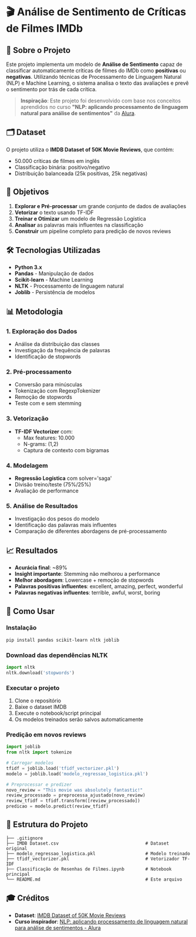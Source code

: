 # 🎬 Análise de Sentimento de Críticas de Filmes IMDb

## 📖 Sobre o Projeto

Este projeto implementa um modelo de **Análise de Sentimento** capaz de classificar automaticamente críticas de filmes do IMDb como **positivas** ou **negativas**. Utilizando técnicas de Processamento de Linguagem Natural (NLP) e Machine Learning, o sistema analisa o texto das avaliações e prevê o sentimento por trás de cada crítica.

> **Inspiração**: Este projeto foi desenvolvido com base nos conceitos aprendidos no curso **"NLP: aplicando processamento de linguagem natural para análise de sentimentos"** da [Alura](https://www.alura.com.br/).

## 🗂️ Dataset

O projeto utiliza o **IMDB Dataset of 50K Movie Reviews**, que contém:
- 50.000 críticas de filmes em inglês
- Classificação binária: positivo/negativo
- Distribuição balanceada (25k positivas, 25k negativas)

## 🎯 Objetivos

1. **Explorar e Pré-processar** um grande conjunto de dados de avaliações
2. **Vetorizar** o texto usando TF-IDF 
3. **Treinar e Otimizar** um modelo de Regressão Logística
4. **Analisar** as palavras mais influentes na classificação
5. **Construir** um pipeline completo para predição de novos reviews

## 🛠️ Tecnologias Utilizadas

- **Python 3.x**
- **Pandas** - Manipulação de dados
- **Scikit-learn** - Machine Learning
- **NLTK** - Processamento de linguagem natural
- **Joblib** - Persistência de modelos

## 📊 Metodologia

### 1. Exploração dos Dados
- Análise da distribuição das classes
- Investigação da frequência de palavras
- Identificação de stopwords

### 2. Pré-processamento
- Conversão para minúsculas
- Tokenização com RegexpTokenizer
- Remoção de stopwords
- Teste com e sem stemming

### 3. Vetorização
- **TF-IDF Vectorizer** com:
  - Max features: 10.000
  - N-grams: (1,2)
  - Captura de contexto com bigramas

### 4. Modelagem
- **Regressão Logística** com solver='saga'
- Divisão treino/teste (75%/25%)
- Avaliação de performance

### 5. Análise de Resultados
- Investigação dos pesos do modelo
- Identificação das palavras mais influentes
- Comparação de diferentes abordagens de pré-processamento

## 📈 Resultados

- **Acurácia final**: ~89%
- **Insight importante**: Stemming não melhorou a performance
- **Melhor abordagem**: Lowercase + remoção de stopwords
- **Palavras positivas influentes**: excellent, amazing, perfect, wonderful
- **Palavras negativas influentes**: terrible, awful, worst, boring

## 🚀 Como Usar

### Instalação
```bash
pip install pandas scikit-learn nltk joblib
```

### Download das dependências NLTK
```python
import nltk
nltk.download('stopwords')
```

### Executar o projeto
1. Clone o repositório
2. Baixe o dataset IMDB
3. Execute o notebook/script principal
4. Os modelos treinados serão salvos automaticamente

### Predição em novos reviews
```python
import joblib
from nltk import tokenize

# Carregar modelos
tfidf = joblib.load('tfidf_vectorizer.pkl')
modelo = joblib.load('modelo_regressao_logistica.pkl')

# Preprocessar e predizer
novo_review = "This movie was absolutely fantastic!"
review_processado = preprocessa_ajustado(novo_review)
review_tfidf = tfidf.transform([review_processado])
predicao = modelo.predict(review_tfidf)
```

## 📁 Estrutura do Projeto

```
├── .gitignore
├── IMDB Dataset.csv                                 # Dataset original
├── modelo_regressao_logistica.pkl                   # Modelo treinado
├── tfidf_vectorizer.pkl                             # Vetorizador TF-IDF
├── Classificação de Resenhas de Filmes.ipynb        # Notebook principal
└── README.md                                        # Este arquivo
```

## 🎓 Créditos

- **Dataset**: [IMDB Dataset of 50K Movie Reviews](https://www.kaggle.com/datasets/lakshmi25npathi/imdb-dataset-of-50k-movie-reviews)
- **Curso inspirador**: [NLP: aplicando processamento de linguagem natural para análise de sentimentos - Alura](https://www.alura.com.br/)
